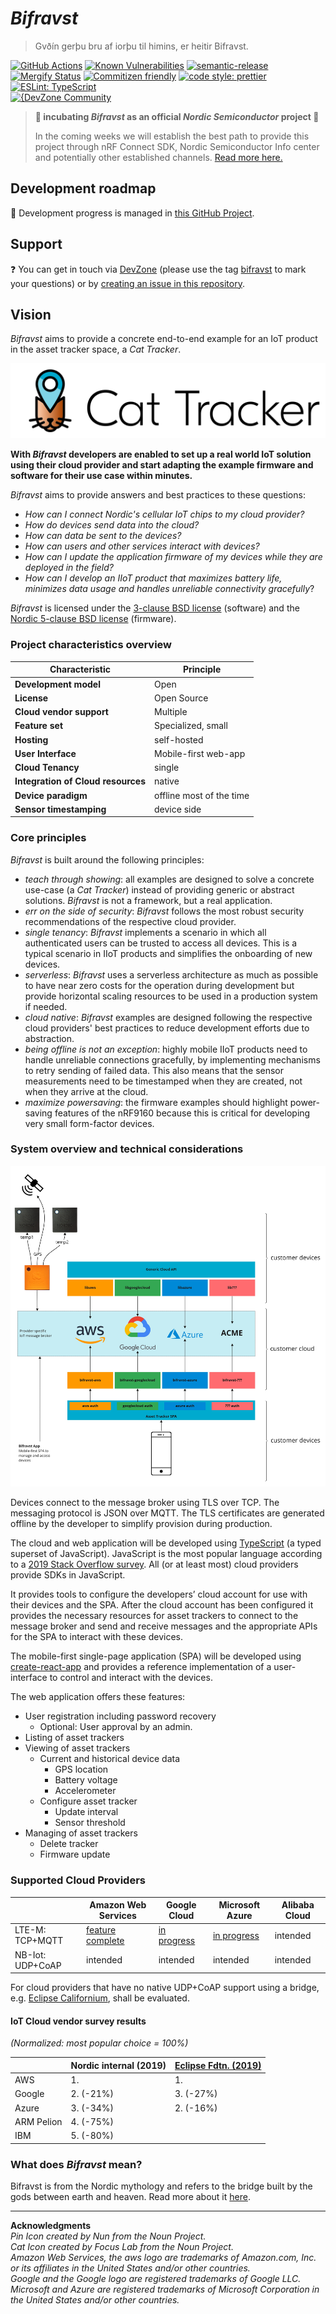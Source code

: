 # _Bifravst_

> Gvðín gerþu bru af iorþu til himins, er heitir Bifravst.

[![GitHub Actions](https://github.com/bifravst/bifravst/workflows/Test%20and%20Release/badge.svg)](https://github.com/bifravst/bifravst/actions)
[![Known Vulnerabilities](https://snyk.io/test/github/bifravst/bifravst/badge.svg)](https://snyk.io/test/github/bifravst/bifravst)
[![semantic-release](https://img.shields.io/badge/%20%20%F0%9F%93%A6%F0%9F%9A%80-semantic--release-e10079.svg)](https://github.com/semantic-release/semantic-release)
[![Mergify Status](https://img.shields.io/endpoint.svg?url=https://dashboard.mergify.io/badges/bifravst/bifravst&style=flat)](https://mergify.io)
[![Commitizen friendly](https://img.shields.io/badge/commitizen-friendly-brightgreen.svg)](http://commitizen.github.io/cz-cli/)
[![code style: prettier](https://img.shields.io/badge/code_style-prettier-ff69b4.svg)](https://github.com/prettier/prettier/)
[![ESLint: TypeScript](https://img.shields.io/badge/ESLint-TypeScript-blue.svg)](https://github.com/typescript-eslint/typescript-eslint)  
[![{DevZone Community](https://img.shields.io/badge/%7BDevZone-community-brightgreen.svg)](https://devzone.nordicsemi.com/search?q=bifravst)

> **🐣 incubating _Bifravst_ as an official _Nordic Semiconductor_ project 🎉**
>
> In the coming weeks we will establish the best path to provide this project
> through nRF Connect SDK, Nordic Semiconductor Info center and potentially
> other established channels.
> [Read more here.](https://github.com/bifravst/bifravst/issues/56)

## Development roadmap

🚧 Development progress is managed in
[this GitHub Project](https://github.com/orgs/bifravst/projects/1).

## Support

❓ You can get in touch via [DevZone](https://devzone.nordicsemi.com/) (please
use the tag [bifravst](https://devzone.nordicsemi.com/search?q=bifravst) to mark
your questions) or by
[creating an issue in this repository](https://github.com/bifravst/bifravst/issues/new).

## Vision

_Bifravst_ aims to provide a concrete end-to-end example for an IoT product in
the asset tracker space, a _Cat Tracker_.

![Bifravst: Cat Tracker IoT example](./docs/logo-with-text.png)

**With _Bifravst_ developers are enabled to set up a real world IoT solution
using their cloud provider and start adapting the example firmware and software
for their use case within minutes.**

_Bifravst_ aims to provide answers and best practices to these questions:

- _How can I connect Nordic's cellular IoT chips to my cloud provider?_
- _How do devices send data into the cloud?_
- _How can data be sent to the devices?_
- _How can users and other services interact with devices?_
- _How can I update the application firmware of my devices while they are
  deployed in the field?_
- _How can I develop an IIoT product that maximizes battery life, minimizes data
  usage and handles unreliable connectivity gracefully_?

_Bifravst_ is licensed under the [3-clause BSD license](./LICENSE) (software)
and the
[Nordic 5-clause BSD license](https://github.com/bifravst/firmware/blob/saga/LICENSE)
(firmware).

### Project characteristics overview

| Characteristic                     | Principle                |
| ---------------------------------- | ------------------------ |
| **Development model**              | Open                     |
| **License**                        | Open Source              |
| **Cloud vendor support**           | Multiple                 |
| **Feature set**                    | Specialized, small       |
| **Hosting**                        | self-hosted              |
| **User Interface**                 | Mobile-first web-app     |
| **Cloud Tenancy**                  | single                   |
| **Integration of Cloud resources** | native                   |
| **Device paradigm**                | offline most of the time |
| **Sensor timestamping**            | device side              |

### Core principles

_Bifravst_ is built around the following principles:

- _teach through showing_: all examples are designed to solve a concrete
  use-case (a _Cat Tracker_) instead of providing generic or abstract solutions.
  _Bifravst_ is not a framework, but a real application.
- _err on the side of security_: _Bifravst_ follows the most robust security
  recommendations of the respective cloud provider.
- _single tenancy_: _Bifravst_ implements a scenario in which all authenticated
  users can be trusted to access all devices. This is a typical scenario in IIoT
  products and simplifies the onboarding of new devices.
- _serverless_: _Bifravst_ uses a serverless architecture as much as possible to
  have near zero costs for the operation during development but provide
  horizontal scaling resources to be used in a production system if needed.
- _cloud native_: _Bifravst_ examples are designed following the respective
  cloud providers' best practices to reduce development efforts due to
  abstraction.
- _being offline is not an exception_: highly mobile IIoT products need to
  handle unreliable connections gracefully, by implementing mechanisms to retry
  sending of failed data. This also means that the sensor measurements need to
  be timestamped when they are created, not when they arrive at the cloud.
- _maximize powersaving_: the firmware examples should highlight power-saving
  features of the nRF9160 because this is critical for developing very small
  form-factor devices.

### System overview and technical considerations

![System overview](./docs/System%20overview.jpg)

Devices connect to the message broker using TLS over TCP. The messaging protocol
is JSON over MQTT. The TLS certificates are generated offline by the developer
to simplify provision during production.

The cloud and web application will be developed using
[TypeScript](https://www.typescriptlang.org/) (a typed superset of JavaScript).
JavaScript is the most popular language according to a
[2019 Stack Overflow survey](https://insights.stackoverflow.com/survey/2019#technology).
All (or at least most) cloud providers provide SDKs in JavaScript.

It provides tools to configure the developers’ cloud account for use with their
devices and the SPA. After the cloud account has been configured it provides the
necessary resources for asset trackers to connect to the message broker and send
and receive messages and the appropriate APIs for the SPA to interact with these
devices.

The mobile-first single-page application (SPA) will be developed using
[create-react-app](https://github.com/facebook/create-react-app) and provides a
reference implementation of a user-interface to control and interact with the
devices.

The web application offers these features:

- User registration including password recovery
  - Optional: User approval by an admin.
- Listing of asset trackers
- Viewing of asset trackers
  - Current and historical device data
    - GPS location
    - Battery voltage
    - Accelerometer
  - Configure asset tracker
    - Update interval
    - Sensor threshold
- Managing of asset trackers
  - Delete tracker
  - Firmware update

### Supported Cloud Providers

|                  | Amazon Web Services                                                                     | Google Cloud                                                  | Microsoft Azure                                               | Alibaba Cloud |
| ---------------- | --------------------------------------------------------------------------------------- | ------------------------------------------------------------- | ------------------------------------------------------------- | ------------- |
| LTE-M: TCP+MQTT  | [feature complete](https://bifravst.gitbook.io/bifravst/bifravst-on-aws/gettingstarted) | [in progress](https://github.com/bifravst/bifravst/issues/25) | [in progress](https://github.com/bifravst/bifravst/issues/29) | intended      |
| NB-Iot: UDP+CoAP | intended                                                                                | intended                                                      | intended                                                      | intended      |

For cloud providers that have no native UDP+CoAP support using a bridge, e.g.
[Eclipse Californium](https://github.com/eclipse/californium), shall be
evaluated.

#### IoT Cloud vendor survey results

_(Normalized: most popular choice = 100%)_

|            | Nordic internal (2019) | [Eclipse Fdtn. (2019)](https://iot.eclipse.org/resources/iot-developer-survey/iot-comm-adoption-survey-2019.pdf) |
| ---------- | ---------------------- | ---------------------------------------------------------------------------------------------------------------- |
| AWS        | 1.                     | 1.                                                                                                               |
| Google     | 2. (-21%)              | 3. (-27%)                                                                                                        |
| Azure      | 3. (-34%)              | 2. (-16%)                                                                                                        |
| ARM Pelion | 4. (-75%)              |                                                                                                                  |
| IBM        | 5. (-80%)              |                                                                                                                  |

### What does _Bifravst_ mean?

Bifravst is from the Nordic mythology and refers to the bridge built by the gods
between earth and heaven. Read more about it
[here](https://www.lyngen.com/2020/03/the-vikings-and-the-northern-lights-bridge/).

---

**Acknowledgments**  
_Pin Icon created by Nun from the Noun Project._  
_Cat Icon created by Focus Lab from the Noun Project._  
_Amazon Web Services, the aws logo are trademarks of Amazon.com, Inc. or its
affiliates in the United States and/or other countries._  
_Google and the Google logo are registered trademarks of Google LLC._  
_Microsoft and Azure are registered trademarks of Microsoft Corporation in the
United States and/or other countries._
